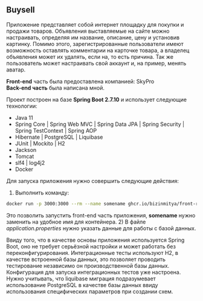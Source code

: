 ## Buysell


Приложение представляет собой интернет площадку для покупки и продажи товаров.
Объявления выставляемые на сайте можно настраивать, определяя им название, описание, цену и установив картинку. Помимо этого, зарегистрированные пользователи имеют возможность оставлять комментарии на карточке товара, а владелец объявления может их удалять, если на, то есть причина.
Так же пользователь может настраивать свой аккаунт и, на пример, менять аватар.

**Front-end** часть была предоставлена компанией: SkyPro  
**Back-end часть** была написана мной.

Проект построен на базе **Spring Boot 2.7.10** и использует следующие технологии:
* Java 11
* Spring Core | Spring Web MVC | Spring Data JPA | Spring Security | Spring TestContext | Spring AOP
* Hibernate | PostgreSQL | Liquibase
* JUnit | Mockito | H2
* Jackson
* Tomcat
* slf4 | log4j2
* Docker

Для запуска приложения нужно совершить следующие действия:
1) Выполнить команду:
```sh
docker run -p 3000:3000 --rm --name somename ghcr.io/bizinmitya/front-react-avito:v1.17
```
Это позволить запустить front-end часть приложения, **somename** нужно заменить на удобное имя для контейнера.
2) В файле *application.properties* нужно указать данные для работы с базой данных.

Ввиду того, что в качестве основы приложения используется Spring Boot, оно не требует серьёзной настройки и может работать 
без переконфигурирования. Интеграционные тесты используют H2, в качестве встроенной базы данных, это позволяет проводить 
тестирование независимо он производственной базы данных. Конфигурация для запуска интеграционных тестов уже настроена.
Нужно учитывать, что liquibase миграция подразумевает использование PostgreSQL в качестве базы данных ввиду использования 
специфических параметров при создании схем.













